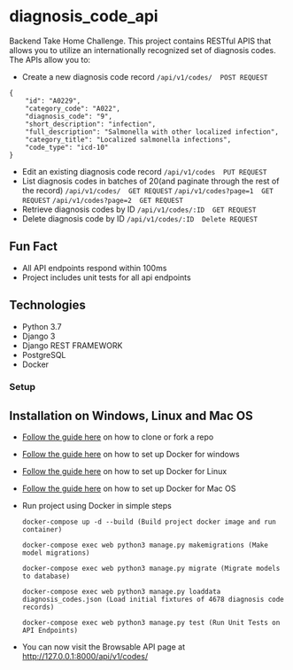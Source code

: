 # diagnosis_code_api
Backend Take Home Challenge. This project contains RESTful APIS that allows you to utilize an internationally recognized set of diagnosis codes. The APIs allow you to:
* Create a new diagnosis code record 
```/api/v1/codes/  POST REQUEST```
``` SAMPLE PAYLOAD
{
    "id": "A0229",
    "category_code": "A022",
    "diagnosis_code": "9",
    "short_description": "infection",
    "full_description": "Salmonella with other localized infection",
    "category_title": "Localized salmonella infections",
    "code_type": "icd-10"
}
```
* Edit an existing diagnosis code record
```/api/v1/codes  PUT REQUEST```
* List diagnosis codes in batches of 20(and paginate through the rest of the record)
```/api/v1/codes/  GET REQUEST```
```/api/v1/codes?page=1  GET REQUEST```
```/api/v1/codes?page=2  GET REQUEST```
* Retrieve diagnosis codes by ID
```/api/v1/codes/:ID  GET REQUEST```
* Delete diagnosis code by ID
```/api/v1/codes/:ID  Delete REQUEST```

## Fun Fact
* All API endpoints respond within 100ms
* Project includes unit tests for all api endpoints

## Technologies
* Python 3.7
* Django 3
* Django REST FRAMEWORK
* PostgreSQL
* Docker

### Setup
## Installation on Windows, Linux and Mac OS

* [Follow the guide here](https://help.github.com/articles/fork-a-repo) on how to clone or fork a repo

* [Follow the guide here](https://docs.docker.com/docker-for-windows/install/) on how to set up Docker for windows
* [Follow the guide here](https://docs.docker.com/engine/install/ubuntu/) on how to set up Docker for Linux
* [Follow the guide here](https://docs.docker.com/docker-for-mac/install/#:~:text=Install%20and%20run%20Docker%20Desktop,Applications%20folder%20to%20start%20Docker.) on how to set up Docker for Mac OS

* Run project using Docker in simple steps

  ```
  docker-compose up -d --build (Build project docker image and run container)
  
  docker-compose exec web python3 manage.py makemigrations (Make model migrations)
  
  docker-compose exec web python3 manage.py migrate (Migrate models to database)
  
  docker-compose exec web python3 manage.py loaddata diagnosis_codes.json (Load initial fixtures of 4678 diagnosis code records)
  
  docker-compose exec web python3 manage.py test (Run Unit Tests on API Endpoints)
  
  ```
* You can now visit the Browsable API page at http://127.0.0.1:8000/api/v1/codes/
